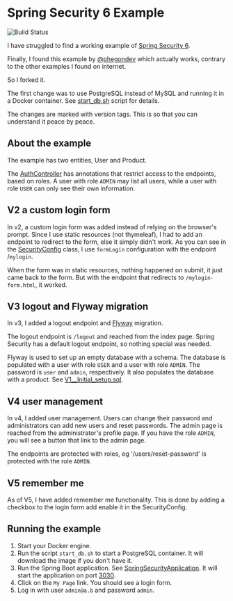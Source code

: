# Spring Security 6 Example

![Build Status](https://github.com/perty/springboot-security-6/actions/workflows/maven.yml/badge.svg)

I have struggled to find a working example of [Spring Security 6](https://spring.io/projects/spring-security).

Finally, I found this example by [@phegondev](https://github.com/phegondev) which actually works, contrary to the other
examples I found on internet.

So I forked it.

The first change was to use PostgreSQL instead of MySQL and running it in a Docker container.
See [start_db.sh](start_db.sh) script for details.

The changes are marked with version tags. This is so that you can understand it
peace by peace.

## About the example

The example has two entities, User and Product.

The [AuthController](src/main/java/se/artcomputer/edu/security6/controller/AuthController.java)
has annotations that restrict access to the endpoints, based on roles. A user with role `ADMIN` may list all users,
while
a user with role `USER` can only see their own information.

## V2 a custom login form

In v2, a custom login form was added instead of relying on the browser's prompt. Since I use static resources (not
thymeleaf), I had to add an endpoint to redirect to the form, else it simply didn't work. As you can see in the
[SecurityConfig](src/main/java/se/artcomputer/edu/security6/config/SecurityConfig.java) class, I use `formLogin`
configuration with the endpoint /`mylogin`.

When the form was in static resources, nothing happened on submit, it just came back to the form. But with the endpoint
that redirects to `/mylogin-form.html`, it worked.

## V3 logout and Flyway migration

In v3, I added a logout endpoint and [Flyway](https://www.red-gate.com/products/flyway/community) migration.

The logout endpoint is `/logout` and reached from the index page. Spring Security has a default logout endpoint, so
nothing special was needed.

Flyway is used to set up an empty database with a schema. The database is populated with a user with role `USER`
and a user with role `ADMIN`. The password is `user` and `admin`, respectively. It also populates the database with
a product. See [V1__Initial_setup.sql](src/main/resources/db/migration/V1__Initial_setup.sql).

## V4 user management

In v4, I added user management. Users can change their password and administrators can add new users and reset
passwords. The admin page is reached from the administrator's profile page. If you have the role `ADMIN`, you will see
a button that link to the admin page.

The endpoints are protected with roles, eg '/users/reset-password' is protected with the role `ADMIN`.

## V5 remember me

As of V5, I have added remember me functionality. This is done by adding a checkbox to the login form add enable it in the SecurityConfig.

## Running the example

1. Start your Docker engine.
2. Run the script `start_db.sh` to start a PostgreSQL container. It will
   download the image if you don't have it.
3. Run the Spring Boot application.
   See [SpringSecurityApplication](src/main/java/se/artcomputer/edu/security6/SpringSecurityApplication.java).
   It will start the application on port [3030](http://localhost:3030).
4. Click on the `My Page` link. You should see a login form.
5. Log in with user `admin@a.b` and password `admin`.

